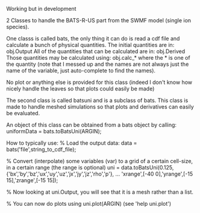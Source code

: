 Working but in development

2 Classes to handle the BATS-R-US part from the SWMF model (single ion species).

One classs is called bats, the only thing it can do is read a cdf file and
calculate a bunch of physical quantities.
The initial quantities are in: obj.Output
All of the quantities that can be calculated are in: obj.Derived
Those quantities may be calculated using: obj.calc_*
where the * is one of the quantity (note that I messed up and the names are not
always just the name of the variable, just auto-complete to find the names).

No plot or anything else is provided for this class (indeed I don't know how
nicely handle the leaves so that plots could easily be made)


The second class is called batsuni and is a subclass of bats.
This class is made to handle meshed simulations so that plots and derivatives
can easily be evaluated.

An object of this class can be obtained from a bats object by calling:
uniformData = bats.toBatsUni(ARGIN);

How to typically use:
% Load the output data:
data = bats('file',string_to_cdf_file);

% Convert (interpolate) some variables (var) to a grid of a certain cell-size,
in a certain range (the range is optional)
uni = data.toBatsUni(0.125,{'bx','by','bz','ux','uy','uz','jx','jy','jz','rho','p'}, ...
                'xrange',[-40 0],'yrange',[-15 15],'zrange',[-15 15]);

% Now looking at uni.Output, you will see that it is a mesh rather than a list.

% You can now do plots using uni.plot(ARGIN) (see 'help uni.plot')
